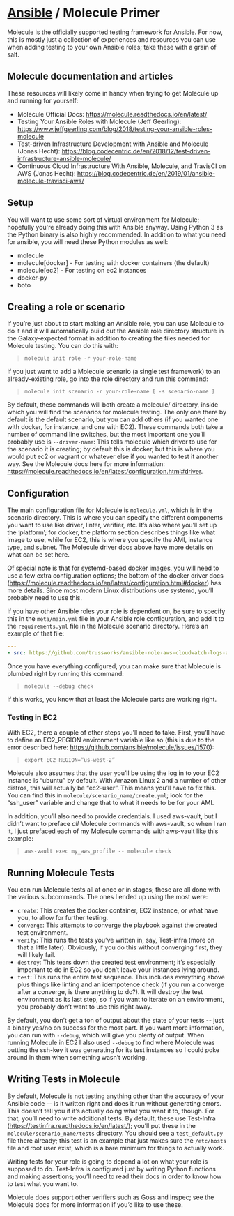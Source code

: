 # [Ansible](README.md) / Molecule Primer

Molecule is the officially supported testing framework for Ansible. For now, this is mostly just a collection of
experiences and resources you can use when adding testing to your own Ansible roles; take these with a grain of salt.

## Molecule documentation and articles

These resources will likely come in handy when trying to get Molecule up and running for yourself:

- Molecule Official Docs: <https://molecule.readthedocs.io/en/latest/>
- Testing Your Ansible Roles with Molecule (Jeff Geerling):
  <https://www.jeffgeerling.com/blog/2018/testing-your-ansible-roles-molecule>
- Test-driven Infrastructure Development with Ansible and Molecule (Jonas Hecht):
  <https://blog.codecentric.de/en/2018/12/test-driven-infrastructure-ansible-molecule/>
- Continuous Cloud Infrastructure With Ansible, Molecule, and TravisCI on AWS (Jonas Hecht):
  <https://blog.codecentric.de/en/2019/01/ansible-molecule-travisci-aws/>

## Setup

You will want to use some sort of virtual environment for Molecule; hopefully you're already doing this with Ansible
anyway. Using Python 3 as the Python binary is also highly recommended. In addition to what you need for ansible, you
will need these Python modules as well:

- molecule
- molecule\[docker\] - For testing with docker containers (the default)
- molecule\[ec2\] - For testing on ec2 instances
- docker-py
- boto

## Creating a role or scenario

If you’re just about to start making an Ansible role, you can use Molecule to do it and it will automatically build out
the Ansible role directory structure in the Galaxy-expected format in addition to creating the files needed for Molecule
testing. You can do this with:

> `molecule init role -r your-role-name`

If you just want to add a Molecule scenario (a single test framework) to an already-existing role, go into the role
directory and run this command:

> `molecule init scenario -r your-role-name [ -s scenario-name ]`

By default, these commands will both create a molecule/ directory, inside which you will find the scenarios for molecule
testing. The only one there by default is the default scenario, but you can add others (if you wanted one with docker,
for instance, and one with EC2). These commands both take a number of command line switches, but the most important one
you’ll probably use is `--driver-name`: This tells molecule which driver to use for the scenario it is creating; by
default this is docker, but this is where you would put ec2 or vagrant or whatever else if you wanted to test it another
way. See the Molecule docs here for more information:
<https://molecule.readthedocs.io/en/latest/configuration.html#driver>.

## Configuration

The main configuration file for Molecule is `molecule.yml`, which is in the scenario directory. This is where you can
specify the different components you want to use like driver, linter, verifier, etc. It’s also where you’ll set up the
‘platform’; for docker, the platform section describes things like what image to use, while for EC2, this is where you
specify the AMI, instance type, and subnet. The Molecule driver docs above have more details on what can be set here.

Of special note is that for systemd-based docker images, you will need to use a few extra configuration options; the
bottom of the docker driver docs (<https://molecule.readthedocs.io/en/latest/configuration.html#docker>) has more details.
Since most modern Linux distributions use systemd, you’ll probably need to use this.

If you have other Ansible roles your role is dependent on, be sure to specify this in the `meta/main.yml` file in your
Ansible role configuration, and add it to the `requirements.yml` file in the Molecule scenario directory. Here’s an
example of that file:

```yml
---
- src: https://github.com/trussworks/ansible-role-aws-cloudwatch-logs-agent
```

Once you have everything configured, you can make sure that Molecule is plumbed right by running this command:

> `molecule --debug check`

If this works, you know that at least the Molecule parts are working right.

### Testing in EC2

With EC2, there a couple of other steps you’ll need to take. First, you’ll have to define an EC2_REGION environment
variable like so (this is due to the error described here: <https://github.com/ansible/molecule/issues/1570>):

> `export EC2_REGION=”us-west-2”`

Molecule also assumes that the user you’ll be using the log in to your EC2 instance is “ubuntu” by default. With Amazon
Linux 2 and a number of other distros, this will actually be “ec2-user”. This means you’ll have to fix this. You can
find this in `molecule/scenario_name/create.yml`; look for the “ssh_user” variable and change that to what it needs to
be for your AMI.

In addition, you’ll also need to provide credentials. I used aws-vault, but I didn’t want to preface *all* Molecule
commands with aws-vault, so when I ran it, I just prefaced each of my Molecule commands with aws-vault like this
example:

> `aws-vault exec my_aws_profile -- molecule check`

## Running Molecule Tests

You can run Molecule tests all at once or in stages; these are all done with the various subcommands. The ones I ended
up using the most were:

- `create`: This creates the docker container, EC2 instance, or what have you, to allow for further testing.
- `converge`: This attempts to converge the playbook against the created test environment.
- `verify`: This runs the tests you’ve written in, say, Test-infra (more on that a little later). Obviously, if you do
  this without converging first, they will likely fail.
- `destroy`: This tears down the created test environment; it’s especially important to do in EC2 so you don’t leave
  your instances lying around.
- `test`: This runs the entire test sequence. This includes everything above plus things like linting and an idempotence
  check (if you run a converge after a converge, is there anything to do?). It will destroy the test environment as its
  last step, so if you want to iterate on an environment, you probably don’t want to use this right away.

By default, you don’t get a ton of output about the state of your tests -- just a binary yes/no on success for the most
part. If you want more information, you can run with `--debug`, which will give you plenty of output. When running
Molecule in EC2 I also used `--debug` to find where Molecule was putting the ssh-key it was generating for its test
instances so I could poke around in them when something wasn’t working.

## Writing Tests in Molecule

By default, Molecule is not testing anything other than the accuracy of your Ansible code -- is it written right and
does it run without generating errors. This doesn’t tell you if it’s actually doing what you want it to, though. For
that, you’ll need to write additional tests. By default, these use Test-Infra
(<https://testinfra.readthedocs.io/en/latest/>); you’ll put these in the `molecule/scenario_name/tests` directory. You
should see a `test_default.py` file there already; this test is an example that just makes sure the `/etc/hosts` file
and root user exist, which is a bare minimum for things to actually work.

Writing tests for your role is going to depend a lot on what your role is supposed to do. Test-Infra is configured just
by writing Python functions and making assertions; you’ll need to read their docs in order to know how to test what you
want to.

Molecule does support other verifiers such as Goss and Inspec; see the Molecule docs for more information if you’d like
to use these.
